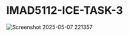 # IMAD5112-ICE-TASK-3
![Screenshot 2025-05-07 221357](https://github.com/user-attachments/assets/b3a8b5d9-f02f-4d26-8233-452f7e4258bf)
